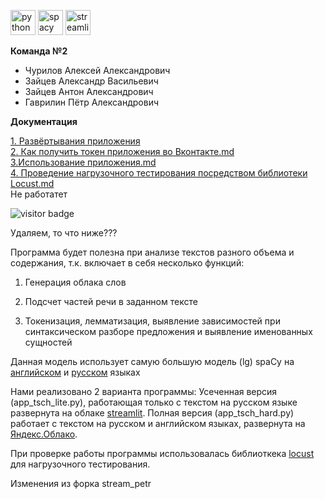 
<img src="https://user-images.githubusercontent.com/104712265/214668687-3699e2f3-9a11-4996-9cef-10f622956ad2.svg" alt="python" style="width: 40px; height: 40px;">      <img src="https://user-images.githubusercontent.com/104712265/214669069-ab16be66-b989-4dc6-9a64-12594563e051.svg" alt="spacy" style="width: 40px; height: 40px;">      <img src="https://user-images.githubusercontent.com/104712265/214669302-2879d187-b953-4413-90ec-b838af9ef6bc.svg" alt="streamlit" style="width: 40px; height: 40px;">  

**Команда №2**  
- Чурилов Алексей Александрович  
- Зайцев Александр Васильевич  
- Зайцев Антон Александрович
- Гаврилин Пётр Александрович

**Документация**  

[1. Развёртывания приложения](https://github.com/m6129/stream/blob/anton_2/docs/1.%20%D0%A0%D0%B0%D0%B7%D0%B2%D0%B5%D1%80%D1%82%D1%8B%D0%B2%D0%B0%D0%BD%D0%B8%D0%B5%20%D0%BF%D1%80%D0%B8%D0%BB%D0%BE%D0%B6%D0%B5%D0%BD%D0%B8%D1%8F.md)  
[2. Как получить токен приложения во Вконтакте.md](https://github.com/m6129/stream/blob/anton_2/docs/2.%20%D0%9A%D0%B0%D0%BA%20%D0%BF%D0%BE%D0%BB%D1%83%D1%87%D0%B8%D1%82%D1%8C%20%D1%82%D0%BE%D0%BA%D0%B5%D0%BD%20%D0%BF%D1%80%D0%B8%D0%BB%D0%BE%D0%B6%D0%B5%D0%BD%D0%B8%D1%8F%20%20%D0%B2%D0%BE%20%D0%92%D0%BA%D0%BE%D0%BD%D1%82%D0%B0%D0%BA%D1%82%D0%B5.md)  
[3.Использование приложения.md](https://github.com/m6129/stream/blob/anton_2/docs/3.%D0%98%D1%81%D0%BF%D0%BE%D0%BB%D1%8C%D0%B7%D0%BE%D0%B2%D0%B0%D0%BD%D0%B8%D0%B5%20%D0%BF%D1%80%D0%B8%D0%BB%D0%BE%D0%B6%D0%B5%D0%BD%D0%B8%D1%8F.md)  
[4. Проведение нагрузочного тестирования посредством библиотеки Locust.md](https://github.com/m6129/stream/blob/anton_2/docs/4.%20%D0%9F%D1%80%D0%BE%D0%B2%D0%B5%D0%B4%D0%B5%D0%BD%D0%B8%D0%B5%20%D0%BD%D0%B0%D0%B3%D1%80%D1%83%D0%B7%D0%BE%D1%87%D0%BD%D0%BE%D0%B3%D0%BE%20%D1%82%D0%B5%D1%81%D1%82%D0%B8%D1%80%D0%BE%D0%B2%D0%B0%D0%BD%D0%B8%D1%8F%20%D0%BF%D0%BE%D1%81%D1%80%D0%B5%D0%B4%D1%81%D1%82%D0%B2%D0%BE%D0%BC%20%D0%B1%D0%B8%D0%B1%D0%BB%D0%B8%D0%BE%D1%82%D0%B5%D0%BA%D0%B8%20Locust.md)  
Не работатет  

![visitor badge](https://visitor-badge.glitch.me/badge?page_id=m6129)  










Удаляем, то что ниже???

Программа будет полезна при анализе текстов разного объема и содержания, т.к. включает в себя несколько функций:

1) Генерация облака слов

2) Подсчет частей речи в заданном тексте

3) Токенизация, лемматизация, выявление зависимостей при синтаксическом разборе предложения и выявление именованных сущностей

Данная модель использует самую большую модель (lg) spaCy на [английском](https://spacy.io/models/en) и [русском](https://spacy.io/models/ru) языках  

Нами реализовано 2 варианта программы:
Усеченная версия (app_tsch_lite.py), работающая только с текстом на русском языке развернута на облаке [streamlit](https://stream.streamlit.app/).
Полная версия (app_tsch_hard.py) работает с текстом на русском и английском языках, развернута на [Яндекс.Облако](http://158.160.13.46:8501/).

При проверке работы программы использовалась библиоткека [locust](https://locust.io) для нагрузочного тестирования.

Изменения из форка stream_petr
